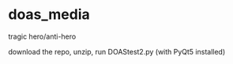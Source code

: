 # doas_media
tragic hero/anti-hero

download the repo, unzip, run DOAStest2.py (with PyQt5 installed)

